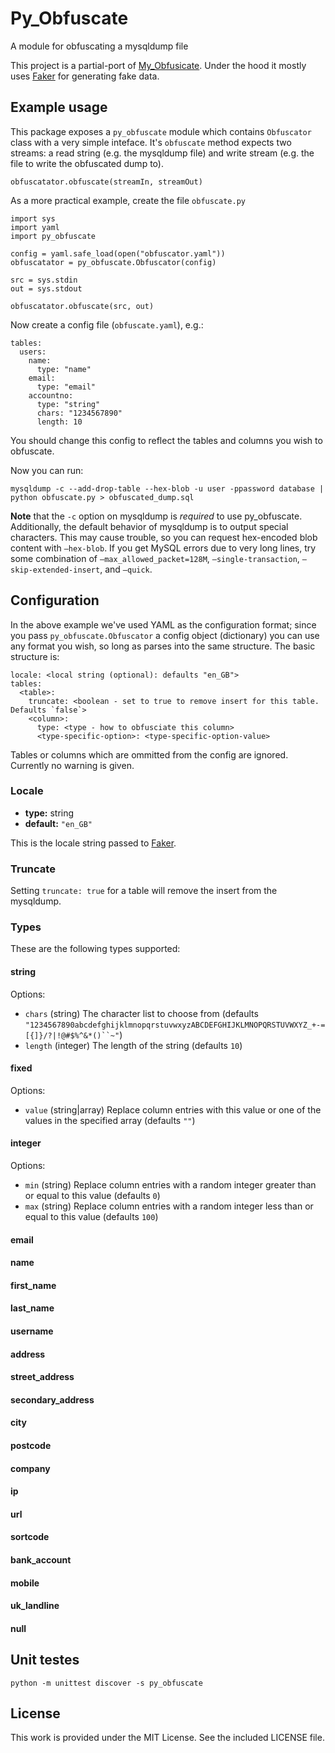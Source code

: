 # Py_Obfuscate

A module for obfuscating a mysqldump file

This project is a partial-port of <a href="https://github.com/mavenlink/my_obfuscate">My_Obfusicate</a>. Under the hood it mostly uses <a href="https://faker.readthedocs.io/en/stable/">Faker</a> for generating fake data.

## Example usage
This package exposes a `py_obfuscate` module which contains `Obfuscator` class with a very simple inteface.
It's `obfuscate` method expects two streams: a read string (e.g. the mysqldump file) and write stream (e.g. the file to write the obfuscated dump to).

```
obfuscatator.obfuscate(streamIn, streamOut)
```

As a more practical example, create the file `obfuscate.py`

```
import sys
import yaml
import py_obfuscate

config = yaml.safe_load(open("obfuscator.yaml"))
obfuscatator = py_obfuscate.Obfuscator(config)

src = sys.stdin
out = sys.stdout

obfuscatator.obfuscate(src, out)
```

Now create a config file (`obfuscate.yaml`), e.g.:

```
tables:
  users:
    name:
      type: "name"
    email:
      type: "email"
    accountno:
      type: "string"
      chars: "1234567890"
      length: 10
```

You should change this config to reflect the tables and columns you wish to obfuscate.

Now you can run:

```
mysqldump -c --add-drop-table --hex-blob -u user -ppassword database | python obfuscate.py > obfuscated_dump.sql
```

**Note** that the `-c` option on mysqldump is *required* to use py_obfuscate. Additionally, the default behavior of mysqldump is to output special characters. This may cause trouble, so you can request hex-encoded blob content with `–hex-blob`. If you get MySQL errors due to very long lines, try some combination of `–max_allowed_packet=128M`, `–single-transaction`, `–skip-extended-insert`, and `–quick`.

## Configuration

In the above example we've used YAML as the configuration format; since you pass `py_obfuscate.Obfuscator` a config object (dictionary) you can
use any format you wish, so long as parses into the same structure. The basic structure is:

```
locale: <local string (optional): defaults "en_GB">
tables:
  <table>:
    truncate: <boolean - set to true to remove insert for this table. Defaults `false`>
    <column>:
      type: <type - how to obfusciate this column>
      <type-specific-option>: <type-specific-option-value> 
```

Tables or columns which are ommitted from the config are ignored. Currently no warning is given.

### Locale
* **type:** string
* **default:** `"en_GB"`

This is the locale string passed to <a href="https://faker.readthedocs.io/en/stable/">Faker</a>. 

### Truncate

Setting `truncate: true` for a table will remove the insert from the mysqldump.

### Types

These are the following types supported:

#### string 

Options:
* `chars` (string) The character list to choose from (defaults `"1234567890abcdefghijklmnopqrstuvwxyzABCDEFGHIJKLMNOPQRSTUVWXYZ_+-=[{]}/?|!@#$%^&*()``~"`)
* `length` (integer) The length of the string (defaults `10`)

#### fixed 

Options:
* `value` (string|array) Replace column entries with this value or one of the values in the specified array (defaults `""`)

#### integer 

Options:
* `min` (string) Replace column entries with a random integer greater than or equal to this value (defaults `0`)
* `max` (string) Replace column entries with a random integer less than or equal to this value (defaults `100`)

#### email

#### name

#### first_name

#### last_name

#### username

#### address

#### street_address

#### secondary_address

#### city

#### postcode

#### company

#### ip

#### url

#### sortcode

#### bank_account

#### mobile

#### uk_landline

#### null


## Unit testes

    python -m unittest discover -s py_obfuscate


## License

This work is provided under the MIT License. See the included LICENSE file.
